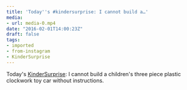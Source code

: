 ```yaml
---
title: 'Today''s #kindersurprise: I cannot build a…'
media:
- url: media-0.mp4
date: "2016-02-01T14:00:23Z"
draft: false
tags:
- imported
- from-instagram
- KinderSurprise
---
```

Today's [KinderSurprise](/tags/kindersurprise): I cannot build a children's three piece plastic clockwork toy car without instructions.
